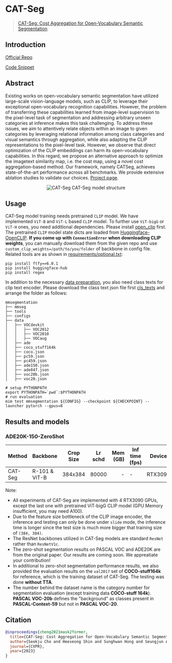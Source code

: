# CAT-Seg

> [CAT-Seg: Cost Aggregation for Open-Vocabulary Semantic Segmentation](https://arxiv.org/abs/2303.11797)

## Introduction

<!-- [ALGORITHM] -->

<a href="https://github.com/KU-CVLAB/CAT-Seg">Official Repo</a>

<a href="https://github.com/SheffieldCao/mmsegmentation/blob/support-cat-seg/mmseg/models/necks/cat_aggregator.py">Code Snippet</a>

## Abstract

<!-- [ABSTRACT] -->

Existing works on open-vocabulary semantic segmentation have utilized large-scale vision-language models, such as CLIP, to leverage their exceptional open-vocabulary recognition capabilities. However, the problem of transferring these capabilities learned from image-level supervision to the pixel-level task of segmentation and addressing arbitrary unseen categories at inference makes this task challenging. To address these issues, we aim to attentively relate objects within an image to given categories by leveraging relational information among class categories and visual semantics through aggregation, while also adapting the CLIP representations to the pixel-level task. However, we observe that direct optimization of the CLIP embeddings can harm its open-vocabulary capabilities. In this regard, we propose an alternative approach to optimize the imagetext similarity map, i.e. the cost map, using a novel cost aggregation-based method. Our framework, namely CATSeg, achieves state-of-the-art performance across all benchmarks. We provide extensive ablation studies to validate our choices. [Project page](https://ku-cvlab.github.io/CAT-Seg).

<!-- [IMAGE] -->

<div align=center >
<img alt="CAT-Seg" src="https://github.com/open-mmlab/mmsegmentation/assets/49406546/d54674bb-52ae-4a20-a168-e25d041111e8"/>
CAT-Seg model structure
</div>

## Usage

CAT-Seg model training needs pretrained `CLIP` model. We have implemented `ViT-B` and `ViT-L` based `CLIP` model. To further use `ViT-bigG` or `ViT-H` ones, you need additional dependencies. Please install [open_clip](https://github.com/mlfoundations/open_clip) first. The pretrained `CLIP` model state dicts are loaded from [Huggingface-OpenCLIP](https://huggingface.co/models?library=open_clip). **If you come up with `ConnectionError` when downloading CLIP weights**, you can manually download them from the given repo and use `custom_clip_weights=/path/to/you/folder` of backbone in config file. Related tools are as shown in [requirements/optional.txt](requirements/optional.txt):

```shell
pip install ftfy==6.0.1
pip install huggingface-hub
pip install regex
```

In addition to the necessary [data preparation](https://github.com/open-mmlab/mmsegmentation/blob/main/docs/en/user_guides/2_dataset_prepare.md), you also need class texts for clip text encoder. Please download the class text json file first [cls_texts](https://github.com/open-mmlab/mmsegmentation/files/11714914/cls_texts.zip) and arrange the folder as follows:

```none
mmsegmentation
├── mmseg
├── tools
├── configs
├── data
│   ├── VOCdevkit
│   │   ├── VOC2012
│   │   ├── VOC2010
│   │   ├── VOCaug
│   ├── ade
│   ├── coco_stuff164k
│   ├── coco.json
│   ├── pc59.json
│   ├── pc459.json
│   ├── ade150.json
│   ├── ade847.json
│   ├── voc20b.json
│   ├── voc20.json
```

```shell
# setup PYTHONPATH
export PYTHONPATH=`pwd`:$PYTHONPATH
# run evaluation
mim test mmsegmentation ${CONFIG} --checkpoint ${CHECKPOINT} --launcher pytorch --gpus=8
```

## Results and models

### ADE20K-150-ZeroShot

| Method  | Backbone      | Crop Size | Lr schd | Mem (GB) | Inf time (fps) | Device  | mIoU | mIoU(ms+flip) |                                                                                      config | download                                 |
| ------- | ------------- | --------- | ------- | -------: | -------------- | ------- | ---- | ------------: | ------------------------------------------------------------------------------------------: | ---------------------------------------- |
| CAT-Seg | R-101 & ViT-B | 384x384   | 80000   |        - | -              | RTX3090 | 27.2 |             - | [config](./configs/cat_seg/catseg_vitb-r101_4xb1-warmcoslr2e-4-adamw-80k_ade20k-384x384.py) | [model](https://download.openmmlab.com/) |

Note:

- All experiments of CAT-Seg are implemented with 4 RTX3090 GPUs, except the last one with pretrained ViT-bigG CLIP model (GPU Memory insufficient, you may need A100).
- Due to the feature size bottleneck of the CLIP image encoder, the inference and testing can only be done under `slide` mode, the inference time is longer since the test size is much more bigger that training size of `(384, 384)`.
- The ResNet backbones utilized in CAT-Seg models are standard `ResNet` rather than `ResNetV1c`.
- The zero-shot segmentation results on PASCAL VOC and ADE20K are from the original paper. Our results are coming soon. We appreatiate your contribution!
- In additional to zero-shot segmentation performance results, we also provided the evaluation results on the `val2017` set of **COCO-stuff164k** for reference, which is the training dataset of CAT-Seg. The testing was done **without TTA**.
- The number behind the dataset name is the category number for segmentation evaluation (except training data **COCO-stuff 164k**). **PASCAL VOC-20b** defines the "background" as classes present in **PASCAL-Context-59** but not in **PASCAL VOC-20**.

## Citation

```bibtex
@inproceedings{cheng2021mask2former,
  title={CAT-Seg: Cost Aggregation for Open-Vocabulary Semantic Segmentation},
  author={Seokju Cho and Heeseong Shin and Sunghwan Hong and Seungjun An and Seungjun Lee and Anurag Arnab and Paul Hongsuck Seo and Seungryong Kim},
  journal={CVPR},
  year={2023}
}
```
